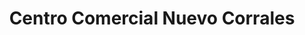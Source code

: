 ---
title: "Centro Comercial Nuevo Corrales"
url: /corrales/centro-comercial-nuevo-corrales/
shop: Einkaufszentrum
---